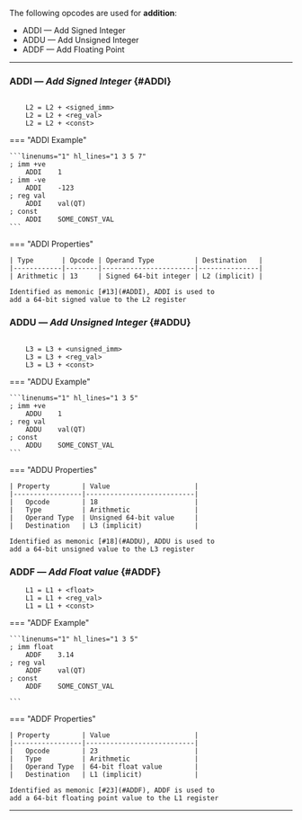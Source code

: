 The following opcodes are used for **addition**:

- ADDI — Add Signed Integer
- ADDU — Add Unsigned Integer
- ADDF — Add Floating Point

---

### ADDI — _Add Signed Integer_ {#ADDI}

```title="Algorithm"

    L2 = L2 + <signed_imm>
    L2 = L2 + <reg_val>
    L2 = L2 + <const>
```

<div class="result" markdown>
=== "ADDI Example"

    ```linenums="1" hl_lines="1 3 5 7"
    ; imm +ve
        ADDI    1
    ; imm -ve
        ADDI    -123
    ; reg val
        ADDI    val(QT)
    ; const
        ADDI    SOME_CONST_VAL
    ```

=== "ADDI Properties"

    | Type       | Opcode | Operand Type          | Destination   |
    |------------|--------|-----------------------|---------------|
    | Arithmetic | 13     | Signed 64-bit integer | L2 (implicit) |

    Identified as memonic [#13](#ADDI), ADDI is used to
    add a 64-bit signed value to the L2 register

</div>

### ADDU — _Add Unsigned Integer_ {#ADDU}

```title="Algorithm"

    L3 = L3 + <unsigned_imm>
    L3 = L3 + <reg_val>
    L3 = L3 + <const>
```

<div class="result" markdown>
=== "ADDU Example"

    ```linenums="1" hl_lines="1 3 5"
    ; imm +ve
        ADDU    1
    ; reg val
        ADDU    val(QT)
    ; const
        ADDU    SOME_CONST_VAL
    ```

=== "ADDU Properties"

    | Property        | Value                     |
    |-----------------|---------------------------|
    |   Opcode        | 18                        |
    |   Type          | Arithmetic                |
    |   Operand Type  | Unsigned 64-bit value     |
    |   Destination   | L3 (implicit)             |

    Identified as memonic [#18](#ADDU), ADDU is used to
    add a 64-bit unsigned value to the L3 register

</div>

### ADDF — _Add Float value_ {#ADDF}

```title="Algorithm"
    L1 = L1 + <float>
    L1 = L1 + <reg_val>
    L1 = L1 + <const>
```

<div class="result" markdown>

=== "ADDF Example"

    ```linenums="1" hl_lines="1 3 5"
    ; imm float
        ADDF    3.14
    ; reg val
        ADDF    val(QT)
    ; const
        ADDF    SOME_CONST_VAL

    ```

=== "ADDF Properties"

    | Property        | Value                     |
    |-----------------|---------------------------|
    |   Opcode        | 23                        |
    |   Type          | Arithmetic                |
    |   Operand Type  | 64-bit float value        |
    |   Destination   | L1 (implicit)             |

    Identified as memonic [#23](#ADDF), ADDF is used to
    add a 64-bit floating point value to the L1 register

---
